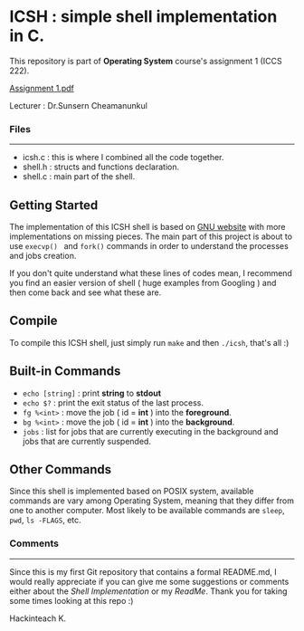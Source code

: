 # ICSH : simple shell implementation in C.

This repository is part of **Operating System** course's assignment 1 (ICCS 222).

[Assignment 1.pdf](https://github.com/hackinteach/icsh-shell/blob/master/Assignment%201:%20IC%20Shell.pdf)

Lecturer : Dr.Sunsern Cheamanunkul


### Files
----

- icsh.c   : this is where I combined all the code together.
- shell.h : structs and functions declaration.
- shell.c : main part of the shell.

## Getting Started

The implementation of this ICSH shell is based on [GNU website](https://www.gnu.org/software/libc/manual/html_node/Implementing-a-Shell.html#Implementing-a-Shell) with more implementations on missing pieces. The main part of this project is about to use `execvp() ` and `fork()` commands in order to understand the processes and jobs creation.

If you don't quite understand what these lines of codes mean, I recommend you find an easier version of shell ( huge examples from Googling ) and then come back and see what these are.


## Compile
To compile this ICSH shell, just simply run `make` and then  `./icsh`, that's all :)


## Built-in Commands

 - `echo [string]` : print **string** to **stdout**
 - `echo $?` : print the exit status of the last process.
 - `fg %<int>` : move the job ( id = **int** ) into the **foreground**.
 - `bg %<int>` : move the job ( id = **int** ) into the **background**.
 - `jobs` : list for jobs that are currently executing in the background and jobs that are currently suspended.

## Other Commands
Since this shell is implemented based on POSIX system, available commands are vary among Operating System, meaning that they differ from one to another computer. Most likely to be available commands are `sleep`, `pwd`, `ls -FLAGS`, etc.



### Comments
----
Since this is my first Git repository that contains a formal README.md, I would really appreciate if you can give me some suggestions or comments either about the *Shell Implementation* or my *ReadMe*.  Thank you for taking some times looking at this repo :)

Hackinteach K.
